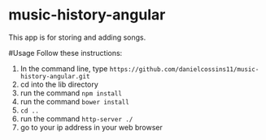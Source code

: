 # music-history-angular
This app is for storing and adding songs.

#Usage
Follow these instructions:

  1. In the command line, type ```https://github.com/danielcossins11/music-history-angular.git```
  2. cd into the lib directory
  3. run the command ```npm install```
  4. run the command ```bower install```
  5. ```cd ..```
  6. run the command ```http-server ./```
  7. go to your ip address in your web browser
